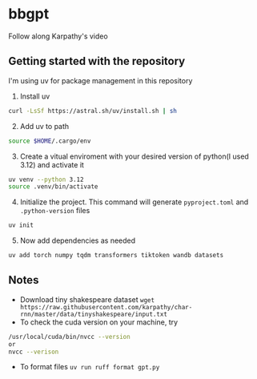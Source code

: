 # bbgpt
Follow along Karpathy's video



## Getting started with the repository

I'm using uv for package management in this repository

1. Install uv
```bash
curl -LsSf https://astral.sh/uv/install.sh | sh
```
2. Add uv to path 
```bash
source $HOME/.cargo/env
```
3. Create a vitual enviroment with your desired version of python(I used 3.12) and activate it
```bash
uv venv --python 3.12
source .venv/bin/activate
```
4. Initialize the project. This command will generate `pyproject.toml` and `.python-version` files
```bash
uv init
```
5. Now add dependencies as needed
```bash
uv add torch numpy tqdm transformers tiktoken wandb datasets
```



## Notes

- Download tiny shakespeare dataset
`wget https://raw.githubusercontent.com/karpathy/char-rnn/master/data/tinyshakespeare/input.txt`
- To check the cuda version on your machine, try 
```bash
/usr/local/cuda/bin/nvcc --version
or 
nvcc --verison
```
- To format files
`uv run ruff format gpt.py` 